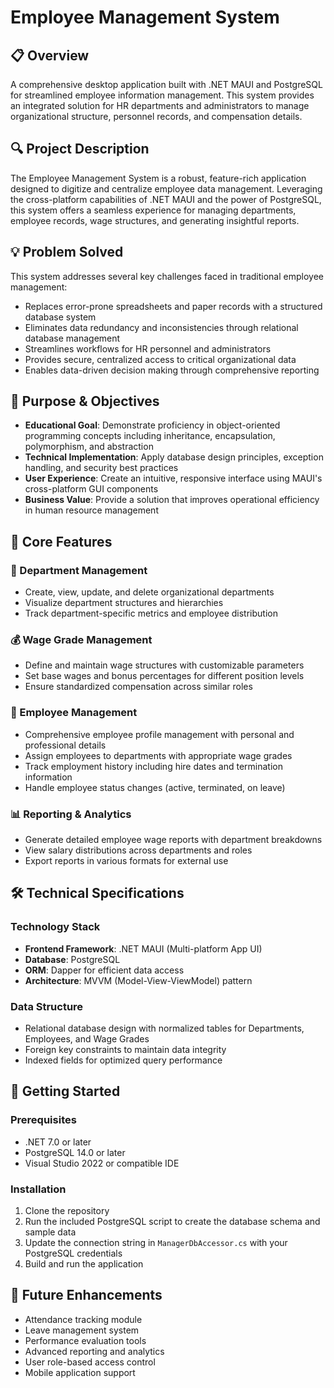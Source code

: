 # Employee Management System

## 📋 Overview
A comprehensive desktop application built with .NET MAUI and PostgreSQL for streamlined employee information management. This system provides an integrated solution for HR departments and administrators to manage organizational structure, personnel records, and compensation details.

## 🔍 Project Description
The Employee Management System is a robust, feature-rich application designed to digitize and centralize employee data management. Leveraging the cross-platform capabilities of .NET MAUI and the power of PostgreSQL, this system offers a seamless experience for managing departments, employee records, wage structures, and generating insightful reports.

## 💡 Problem Solved
This system addresses several key challenges faced in traditional employee management:

- Replaces error-prone spreadsheets and paper records with a structured database system
- Eliminates data redundancy and inconsistencies through relational database management
- Streamlines workflows for HR personnel and administrators
- Provides secure, centralized access to critical organizational data
- Enables data-driven decision making through comprehensive reporting

## 🎯 Purpose & Objectives
- **Educational Goal**: Demonstrate proficiency in object-oriented programming concepts including inheritance, encapsulation, polymorphism, and abstraction
- **Technical Implementation**: Apply database design principles, exception handling, and security best practices
- **User Experience**: Create an intuitive, responsive interface using MAUI's cross-platform GUI components
- **Business Value**: Provide a solution that improves operational efficiency in human resource management

## 🧩 Core Features

### 🏢 Department Management
- Create, view, update, and delete organizational departments
- Visualize department structures and hierarchies
- Track department-specific metrics and employee distribution

### 💰 Wage Grade Management
- Define and maintain wage structures with customizable parameters
- Set base wages and bonus percentages for different position levels
- Ensure standardized compensation across similar roles

### 👥 Employee Management
- Comprehensive employee profile management with personal and professional details
- Assign employees to departments with appropriate wage grades
- Track employment history including hire dates and termination information
- Handle employee status changes (active, terminated, on leave)

### 📊 Reporting & Analytics
- Generate detailed employee wage reports with department breakdowns
- View salary distributions across departments and roles
- Export reports in various formats for external use

## 🛠️ Technical Specifications

### Technology Stack
- **Frontend Framework**: .NET MAUI (Multi-platform App UI)
- **Database**: PostgreSQL
- **ORM**: Dapper for efficient data access
- **Architecture**: MVVM (Model-View-ViewModel) pattern

### Data Structure
- Relational database design with normalized tables for Departments, Employees, and Wage Grades
- Foreign key constraints to maintain data integrity
- Indexed fields for optimized query performance

## 🚀 Getting Started

### Prerequisites
- .NET 7.0 or later
- PostgreSQL 14.0 or later
- Visual Studio 2022 or compatible IDE

### Installation
1. Clone the repository
2. Run the included PostgreSQL script to create the database schema and sample data
3. Update the connection string in `ManagerDbAccessor.cs` with your PostgreSQL credentials
4. Build and run the application

## 🔄 Future Enhancements
- Attendance tracking module
- Leave management system
- Performance evaluation tools
- Advanced reporting and analytics
- User role-based access control
- Mobile application support